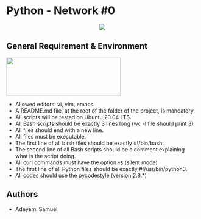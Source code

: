 # Python - Network #0
<p align="center">
<img src="https://www3.ntu.edu.sg/home/ehchua/programming/webprogramming/images/TheWeb.png" width="" height="" />
</p>
  
## General Requirement & Environment
<img src="https://github.com/Samfrodo9/Samfrodo9/blob/main/ALX.jpeg?raw=true" width="300" height="100" />

- Allowed editors: vi, vim, emacs.  
- A README.md file, at the root of the folder of the project, is mandatory.
- All scripts will be tested on Ubuntu 20.04 LTS.
- All Bash scripts should be exactly 3 lines long (wc -l file should print 3)
- All files should end with a new line.
- All files must be executable.
- The first line of all bash files should be exactly #!/bin/bash.
- The second line of all Bash scripts should be a comment explaining what is the script doing.
- All curl commands must have the option -s (silent mode)
- The first line of all Python files should be exactly #!/usr/bin/python3.
- All codes should use the pycodestyle (version 2.8.*)

## Authors
- Adeyemi Samuel
